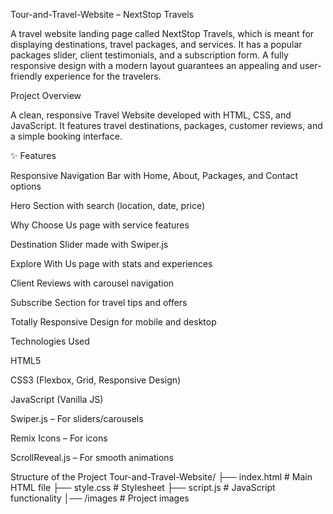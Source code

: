 Tour-and-Travel-Website – NextStop Travels

A travel website landing page called NextStop Travels, which is meant for displaying destinations, travel packages, and services. It has a popular packages slider, client testimonials, and a subscription form. A fully responsive design with a modern layout guarantees an appealing and user-friendly experience for the travelers.

 Project Overview

A clean, responsive Travel Website developed with HTML, CSS, and JavaScript.
It features travel destinations, packages, customer reviews, and a simple booking interface.

✨ Features

 Responsive Navigation Bar with Home, About, Packages, and Contact options

Hero Section with search (location, date, price)

Why Choose Us page with service features

 Destination Slider made with Swiper.js

 Explore With Us page with stats and experiences

Client Reviews with carousel navigation

 Subscribe Section for travel tips and offers

Totally Responsive Design for mobile and desktop

 Technologies Used

HTML5

CSS3 (Flexbox, Grid, Responsive Design)

JavaScript (Vanilla JS)

Swiper.js – For sliders/carousels

Remix Icons – For icons

ScrollReveal.js – For smooth animations

Structure of the Project
Tour-and-Travel-Website/
├── index.html        # Main HTML file
├── style.css         # Stylesheet
├── script.js         # JavaScript functionality
│── /images           # Project images

